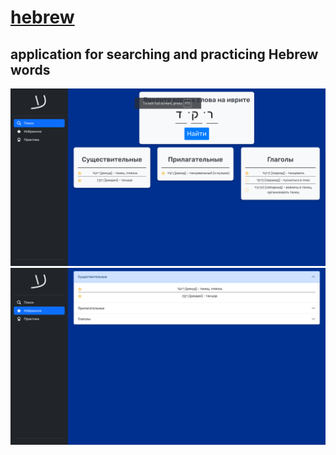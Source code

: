 # [hebrew](https://arthurnaida.github.io/hebrew)

## application for searching and practicing Hebrew words
![img](https://github.com/ArthurNaida/hebrew/blob/master/src/assets/screen1.png)
![img](https://github.com/ArthurNaida/hebrew/blob/master/src/assets/screen2.png)
